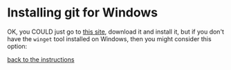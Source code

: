 # Installing git for Windows

OK, you COULD just go to [this site](https://git-scm.com/download/win), download it and install it, but if you don't
have the `winget` tool installed on Windows, then you might consider this option:


[back to the instructions](./environment.md)
